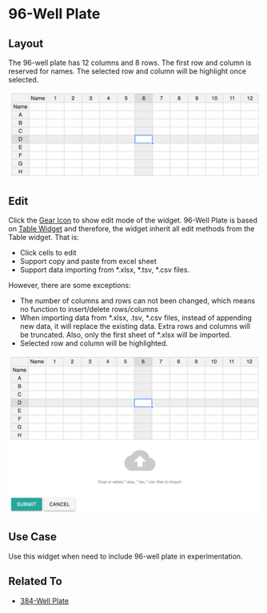 # 96-Well Plate

## Layout

The 96-well plate has 12 columns and 8 rows. The first row and column is reserved for names. The selected row and column will be highlight once selected.

![Layout of 96-well plate](../.gitbook/assets/widgets-96-well-plate-layout.png)

## Edit

Click the [Gear Icon](summary.md#edit-widget) to show edit mode of the widget. 96-Well Plate is based on [Table Widget](table.md) and therefore, the widget inherit all edit methods from the Table widget. That is:

* Click cells to edit
* Support copy and paste from excel sheet
* Support data importing from \*.xlsx, \*.tsv, \*.csv files. 

However, there are some exceptions:

* The number of columns and rows can not been changed, which means no function to insert/delete rows/columns
* When importing data from \*.xlsx, .tsv, \*.csv files, instead of appending new data, it will replace the existing data. Extra rows and columns will be truncated. Also, only the first sheet of \*.xlsx will be imported.
* Selected row and column will be highlighted.

![](../.gitbook/assets/widgets-96-well-plate-edit.png)

## Use Case

Use this widget when need to include 96-well plate in experimentation.

## Related To

* [384-Well Plate](384-well-plate.md)


